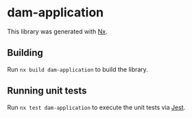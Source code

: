 # dam-application

This library was generated with [Nx](https://nx.dev).

## Building

Run `nx build dam-application` to build the library.

## Running unit tests

Run `nx test dam-application` to execute the unit tests via [Jest](https://jestjs.io).
